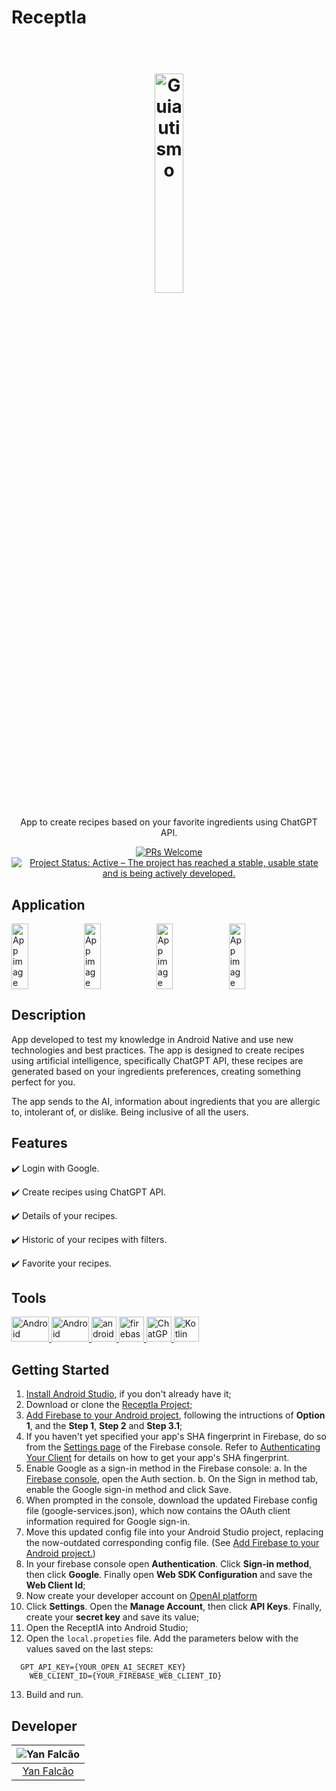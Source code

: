 # ReceptIa

<h1 align="center">
  <br>
  <img src="https://i.imgur.com/CGHUQIh.png" alt="Guiautismo" width="30%">
  <br>
</h1>

<p align="center">App to create recipes based on your favorite ingredients using ChatGPT API.</p>

<p align="center">
  <a href="http://makeapullrequest.com">
    <img src="https://img.shields.io/badge/contribuition-welcome-brightgreen.svg" alt="PRs Welcome">
  </a>
  <a href="https://www.repostatus.org/#active">
    <img src="https://www.repostatus.org/badges/latest/active.svg" alt="Project Status: Active – The project has reached a stable, usable state and is being actively developed." />
  </a>  
</p>

## Application

<div style="display:flex;">
  <img alt="App image" src="https://i.imgur.com/hZnLQ4w.jpg" width="23%">
  <img alt="App image" src="https://i.imgur.com/G1fRXGC.jpg" width="23%">
  <img alt="App image" src="https://i.imgur.com/ODttPqF.jpg" width="23%">
  <img alt="App image" src="https://i.imgur.com/mtWfCeE.jpg" width="23%">
</div>

## **Description**

App developed to test my knowledge in Android Native and use new technologies and best practices. The app is designed to create recipes using artificial intelligence, specifically ChatGPT API, these recipes are generated based on your ingredients preferences, creating something perfect for you.

The app sends to the AI, information about ingredients that you are allergic to, intolerant of, or dislike. Being inclusive of all the users.

## Features

:heavy_check_mark: Login with Google.

:heavy_check_mark: Create recipes using ChatGPT API.

:heavy_check_mark: Details of your recipes.

:heavy_check_mark: Historic of your recipes with filters.

:heavy_check_mark: Favorite your recipes.

## Tools

<a href="https://developer.android.com/?hl=pt-br/" target="_blank"> 
  <img src="https://upload.wikimedia.org/wikipedia/commons/thumb/3/31/Android_robot_head.svg/2560px-Android_robot_head.svg.png" alt="Android" width="60" height="40"/> 
</a>
<a href="https://developer.android.com/jetpack/compose?hl=pt-br" target="_blank"> 
  <img src="https://optimise2.assets-servd.host/gratis-creeper/production/blog/jetpack-compose-icon-rectangular.png?w=1500&auto=compress%2Cformat&fit=crop&dm=1664908177&s=fb3fbec73e74dfb24e5f0604f31f8f4f" alt="Android Compose" width="60" height="40"/> 
</a> 
<a href="https://developer.android.com/studio" target="_blank"> 
  <img src="https://upload.wikimedia.org/wikipedia/commons/thumb/e/e3/Android_Studio_Icon_%282014-2019%29.svg/1200px-Android_Studio_Icon_%282014-2019%29.svg.png" alt="androidStudio" width="40" height="40"/> 
</a>
<a href="https://firebase.google.com/?hl=pt" target="_blank">
  <img src="https://www.gstatic.com/mobilesdk/160503_mobilesdk/logo/2x/firebase_96dp.png" alt="firebase" width="40" height="40"/> 
</a>
<a href="https://platform.openai.com/docs/guides/gpt" target="_blank">
  <img src="https://upload.wikimedia.org/wikipedia/commons/thumb/0/04/ChatGPT_logo.svg/768px-ChatGPT_logo.svg.png" alt="ChatGPT API" width="40" height="40"/> 
</a>
<a href="https://kotlinlang.org/" target="_blank">
  <img src="https://upload.wikimedia.org/wikipedia/commons/thumb/7/74/Kotlin_Icon.png/1024px-Kotlin_Icon.png" alt="Kotlin" width="40" height="40"/> 
</a>

## Getting Started

1. [Install Android Studio](https://developer.android.com/studio/install.html),
if you don't already have it;
2. Download or clone the [ReceptIa Project](https://github.com/yanfalcao/ReceptIa);
3. [Add Firebase to your Android project](https://firebase.google.com/docs/android/setup), following the intructions of <b>Option 1</b>, and the <b>Step 1</b>, <b>Step 2</b> and <b>Step 3.1</b>;
4. If you haven't yet specified your app's SHA fingerprint in Firebase, do so from the [Settings page](https://console.firebase.google.com/project/_/settings/general/?_gl=1*glgr71*_ga*ODkwNzc5NTgyLjE2OTc0OTY4Mzc.*_ga_CW55HF8NVT*MTY5OTE0MDQxNy4xNS4xLjE2OTkxNDUwNjYuMTEuMC4w) of the Firebase console. Refer to [Authenticating Your Client](https://developers.google.com/android/guides/client-auth) for details on how to get your app's SHA fingerprint.
5. Enable Google as a sign-in method in the Firebase console:
   a. In the [Firebase console](https://console.firebase.google.com/?_gl=1*1t4rqnk*_ga*ODkwNzc5NTgyLjE2OTc0OTY4Mzc.*_ga_CW55HF8NVT*MTY5OTE0MDQxNy4xNS4xLjE2OTkxNDU0MTYuNjAuMC4w), open the Auth section.
   b. On the Sign in method tab, enable the Google sign-in method and click Save.
6. When prompted in the console, download the updated Firebase config file (google-services.json), which now contains the OAuth client information required for Google sign-in.
7. Move this updated config file into your Android Studio project, replacing the now-outdated corresponding config file. (See [Add Firebase to your Android project.](https://firebase.google.com/docs/android/setup#add-config-file))
8. In your firebase console open <b>Authentication</b>. Click <b>Sign-in method</b>, then click <b>Google</b>. Finally open <b>Web SDK Configuration</b> and save the <b>Web Client Id</b>;
9. Now create your developer account on [OpenAI platform](https://platform.openai.com/)
10. Click <b>Settings</b>. Open the <b>Manage Account</b>, then click <b>API Keys</b>. Finally, create your <b>secret key</b> and save its value;
11. Open the ReceptIA into Android Studio;
12. Open the ```local.propeties``` file. Add the parameters below with the values saved on the last steps:
  ```
    GPT_API_KEY={YOUR_OPEN_AI_SECRET_KEY}
	  WEB_CLIENT_ID={YOUR_FIREBASE_WEB_CLIENT_ID} 
  ```
13. Build and run.



## Developer

| ![Yan Falcão](https://avatars.githubusercontent.com/u/33384608?s=150&u=e409234f3e92d08fdf5427560d3181c690ceb86f&v=4)|
|:---------------------:|
|  [Yan Falcão](https://github.com/yanfalcao/)   |
